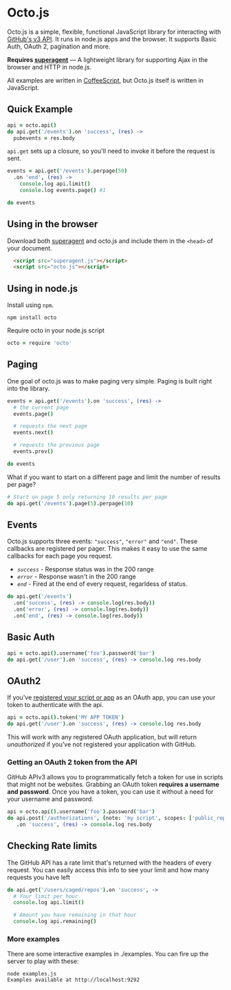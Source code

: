 # Octo.js

Octo.js is a simple, flexible, functional JavaScript library for interacting with [GitHub's v3 API](http://developer.github.com/v3).  It runs in node.js apps and the browser.  It supports Basic Auth, OAuth 2, pagination and more.

**Requires [superagent](https://github.com/visionmedia/superagent)** &mdash; A lightweight library for supporting Ajax in the browser and HTTP in node.js.

All examples are written in [CoffeeScript](http://coffeescript.org), but Octo.js itself is written in JavaScript.

## Quick Example

```coffeescript
api = octo.api()
do api.get('/events').on 'success', (res) ->
  pubevents = res.body
```

`api.get` sets up a closure, so you'll need to invoke it before the request is sent.

```coffeescript
events = api.get('/events').perpage(50)
  .on 'end', (res) ->
    console.log api.limit()
    console.log events.page() #1

do events
```

## Using in the browser

Download both [superagent](https://github.com/visionmedia/superagent) and octo.js and include them in the `<head>` of your document.

```html
  <script src="superagent.js"></script>
  <script src="octo.js"></script>
```

## Using in node.js
Install using `npm`.

```shell
npm install octo
```
Require octo in your node.js script

```coffeescript
octo = require 'octo'
```

## Paging
One goal of octo.js was to make paging very simple.  Paging is built right into the library.

```coffeescript
events = api.get('/events').on 'success', (res) ->
  # the current page
  events.page()

  # requests the next page
  events.next()

  # requests the previous page
  events.prev()

do events
```

What if you want to start on a different page and limit the number of results per page?

```coffeescript
# Start on page 5 only returning 10 results per page
do api.get('/events').page(5).perpage(10)
```

## Events
Octo.js supports three events: `"success"`, `"error"` and `"end"`.  These callbacks are registered per pager.  This makes it easy to use the same callbacks for each page you request.

* *`success`* - Response status was in the 200 range
* *`error`* - Response wasn't in the 200 range
* *`end`* - Fired at the end of every request, regarldess of status.

```coffeescript
do api.get('/events')
  .on('success', (res) -> console.log(res.body))
  .on('error', (res) -> console.log(res.body))
  .on('end', (res) -> console.log(res.body))
```

## Basic Auth
``` coffeescript
api = octo.api().username('foo').password('bar')
do api.get('/user').on 'success', (res) -> console.log res.body
```

## OAuth2
If you've [registered your script or app](https://github.com/settings/applications/new) as an OAuth app, you can use your token to authenticate with the api.

```coffeescript
api = octo.api().token('MY APP TOKEN')
do api.get('/user').on 'success', (res) -> console.log res.body
```

This will work with any registered OAuth application, but will return *unauthorized* if you've not registered your application with GitHub.

### Getting an OAuth 2 token from the API
GitHub APIv3 allows you to programmatically fetch a token for use in scripts that might not be websites.  Grabbing an OAuth token **requires a username and password**.  Once you have a token, you can use it without a need for your username and password.

```coffeescript
api = octo.api().username('foo').password('bar')
do api.post('/authorizations', {note: 'my script', scopes: ['public_repo']})
   .on 'success', (res) -> console.log res.body
```

## Checking Rate limits
The GitHub API has a rate limit that's returned with the headers of every request.  You can easily access this info to see your limit and how many requests you have left

```coffeescript
do api.get('/users/caged/repos').on 'success', ->
  # Your limit per hour
  console.log api.limit()

  # Amount you have remaining in that hour
  console.log api.remaining()
```

### More examples

There are some interactive examples in ./examples.  You can fire up the server to play with these:

```shell
node examples.js
Examples available at http://localhost:9292
```
